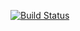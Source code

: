 [![Build Status](https://travis-ci.com/RomanAgeev/ParallelPipeline.svg?branch=master)](https://travis-ci.com/RomanAgeev/ParallelPipeline)
